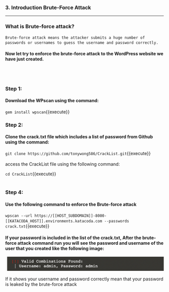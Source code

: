 ### **3. Introduction Brute-Force Attack**
---

### **What is Brute-force attack?**
```
Brute-force attack means the attacker submits a huge number of passwords or usernames to guess the username and password correctly. 
```
#### Now let try to enforce the brute-force attack to the WordPress website we have just created.
<br></br>
### Step 1:
#### Download the WPscan using the command:

`gem install wpscan`{{execute}}
### Step 2:
#### Clone the crack.txt file which includes a list of password from Github using the command:
`git clone https://github.com/tonywong586/CrackList.git`{{execute}}
<br></br>
access the CrackList file using the following command:

`cd CrackList`{{execute}}
<br></br>
### Step 4:
#### Use the following command to enforce the Brute-force attack
`
wpscan --url https://[[HOST_SUBDOMAIN]]-8000-[[KATACODA_HOST]].environments.katacoda.com --passwords crack.txt
`{{execute}}

#### If your password is included in the list of the crack.txt, After the brute-force attack command run you will see the password and username of the user that you created like the following image:

![Image](./assets/CrackedAC.png)

If it shows your username and password correctly mean that your password is leaked by the brute-force attack
